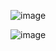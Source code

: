 ![image](https://user-images.githubusercontent.com/76472326/194502844-2705eefc-233b-4ef0-963f-e52918af9563.png)

![image](https://user-images.githubusercontent.com/76472326/194502043-188babcc-203b-4f95-934e-e67037781871.png)
